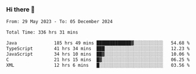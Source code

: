 ### Hi there 👋

<!--START_SECTION:waka-->

```txt
From: 29 May 2023 - To: 05 December 2024

Total Time: 336 hrs 31 mins

Java              185 hrs 49 mins █████████████▓░░░░░░░░░░░   54.68 %
TypeScript        41 hrs 34 mins  ███░░░░░░░░░░░░░░░░░░░░░░   12.23 %
JavaScript        34 hrs 10 mins  ██▓░░░░░░░░░░░░░░░░░░░░░░   10.06 %
C                 21 hrs 15 mins  █▓░░░░░░░░░░░░░░░░░░░░░░░   06.25 %
XML               12 hrs 6 mins   █░░░░░░░░░░░░░░░░░░░░░░░░   03.56 %
```

<!--END_SECTION:waka-->
<!--
**the-beef-calculator/the-beef-calculator** is a ✨ _special_ ✨ repository because its `README.md` (this file) appears on your GitHub profile.

Here are some ideas to get you started:

- 🔭 I’m currently working on ...
- 🌱 I’m currently learning ...
- 👯 I’m looking to collaborate on ...
- 🤔 I’m looking for help with ...
- 💬 Ask me about ...
- 📫 How to reach me: ...
- 😄 Pronouns: ...
- ⚡ Fun fact: ...
-->
